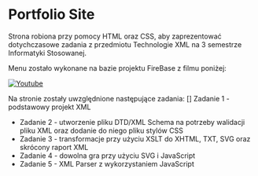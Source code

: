 # Portfolio Site
Strona robiona przy pomocy HTML oraz CSS, aby zaprezentować dotychczasowe zadania z przedmiotu Technologie XML na 3 semestrze Informatyki Stosowanej. 

Menu zostało wykonane na bazie projektu FireBase z filmu poniżej:

[![Youtube](https://youtu.be/biOMz4puGt/default.jpg)](https://youtu.be/biOMz4puGt8)

Na stronie zostały uwzględnione następujące zadania:
[] Zadanie 1 - podstawowy projekt XML
- Zadanie 2 - utworzenie pliku DTD/XML Schema na potrzeby walidacji pliku XML oraz dodanie do niego pliku stylów CSS
- Zadanie 3 - transformacje przy użyciu XSLT do XHTML, TXT, SVG oraz skrócony raport XML
- Zadanie 4 - dowolna gra przy użyciu SVG i JavaScript
- Zadanie 5 - XML Parser z wykorzystaniem JavaScript
